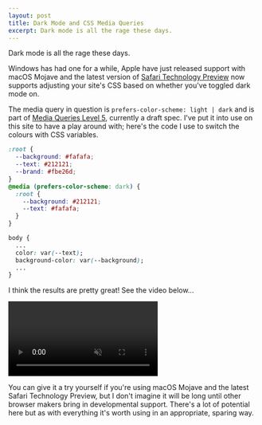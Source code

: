 ```yaml
---
layout: post
title: Dark Mode and CSS Media Queries
excerpt: Dark mode is all the rage these days.
---
```


<p class="lead">Dark mode is all the rage these days.</p>

Windows has had one for a while, Apple have just released support with macOS Mojave and the latest version of [Safari Technology Preview](https://webkit.org/blog/8475/release-notes-for-safari-technology-preview-68/) now supports adjusting your site's CSS based on whether you've toggled dark mode on.

The media query in question is `prefers-color-scheme: light | dark` and is part of [Media Queries Level 5](https://drafts.csswg.org/mediaqueries-5/#prefers-color-scheme), currently a draft spec. I've put it into use on this site to have a play around with; here's the code I use to switch the colours with CSS variables.

```css
:root {
  --background: #fafafa;
  --text: #212121;
  --brand: #fbe26d;
}
@media (prefers-color-scheme: dark) {
  :root {
    --background: #212121;
    --text: #fafafa;
  }
}

body {
  ...
  color: var(--text);
  background-color: var(--background);
  ...
}
```

I think the results are pretty great! See the video below...

<video controls muted>
  <source type="video/mp4" src="/assets/videos/blog/2018-10-30/darkmode.mp4">
  <source type="video/webm" src="/assets/videos/blog/2018-10-30/darkmode.webm">
</video>

You can give it a try yourself if you're using macOS Mojave and the latest Safari Technology Preview, but I don't imagine it will be long until other browser makers bring in developmental support. There's a lot of potential here but as with everything it's worth using in an appropriate, sparing way.